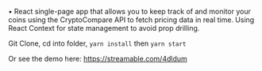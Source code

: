 •	React single-page app that allows you to keep track of and monitor your coins using the CryptoCompare API to fetch pricing data in real time. Using React Context for state management to avoid prop drilling.

Git Clone, cd into folder, `yarn install` then  `yarn start`


Or see the demo here: https://streamable.com/4dldum


